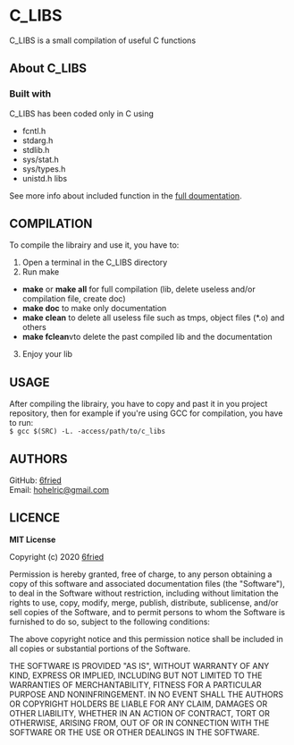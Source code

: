
# C_LIBS  

C_LIBS is a small compilation of useful C functions  

## About C_LIBS

### Built with  

C_LIBS has been coded only in C using 

  * fcntl.h
  * stdarg.h
  * stdlib.h
  * sys/stat.h
  * sys/types.h
  * unistd.h
libs  

See more info about included function in the [full doumentation](doc/html/index.html).

## COMPILATION

To compile the librairy and use it, you have to:

1. Open a terminal in the C_LIBS directory
2. Run make
  * **make** or **make all** for full compilation (lib, delete useless and/or compilation file, create doc)
  * **make doc** to make only documentation
  * **make clean** to delete all useless file such as tmps, object files (*.o) and others
  * **make fclean**vto delete the past compiled lib and the documentation
3. Enjoy your lib

## USAGE

After compiling the librairy, you have to copy and past it in you project repository, then for example if you're using GCC for compilation, you have to run:  
`$ gcc $(SRC) -L. -access/path/to/c_libs`

## AUTHORS
GitHub: [6fried][1]  
Email: <hohelric@gmail.com>

## LICENCE

**MIT License**  

Copyright (c) 2020 [6fried][1]  

Permission is hereby granted, free of charge, to any person obtaining a copy
of this software and associated documentation files (the "Software"), to deal
in the Software without restriction, including without limitation the rights
to use, copy, modify, merge, publish, distribute, sublicense, and/or sell
copies of the Software, and to permit persons to whom the Software is
furnished to do so, subject to the following conditions:  

The above copyright notice and this permission notice shall be included in all
copies or substantial portions of the Software.  

THE SOFTWARE IS PROVIDED "AS IS", WITHOUT WARRANTY OF ANY KIND, EXPRESS OR
IMPLIED, INCLUDING BUT NOT LIMITED TO THE WARRANTIES OF MERCHANTABILITY,
FITNESS FOR A PARTICULAR PURPOSE AND NONINFRINGEMENT. IN NO EVENT SHALL THE
AUTHORS OR COPYRIGHT HOLDERS BE LIABLE FOR ANY CLAIM, DAMAGES OR OTHER
LIABILITY, WHETHER IN AN ACTION OF CONTRACT, TORT OR OTHERWISE, ARISING FROM,
OUT OF OR IN CONNECTION WITH THE SOFTWARE OR THE USE OR OTHER DEALINGS IN THE
SOFTWARE.  

[1]:https://github.com/6fried/

